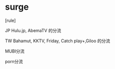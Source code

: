 # surge

[rule]

JP
Hulu.jp, AbemaTV 的分流

TW
Bahamut, KKTV, Friday, Catch play+,Giloo 的分流

MUBI分流

porn分流
